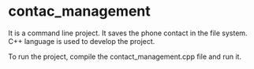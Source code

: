 # contac_management

It is a command line project. It saves the phone contact in the file system. C++ language is used to develop the project.

To run the project, compile the contact_management.cpp file and run it.
